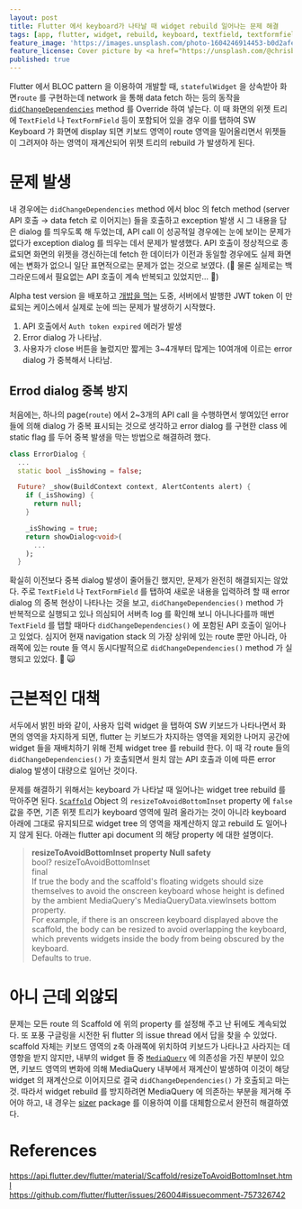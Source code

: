 ```yaml
---
layout: post
title: Flutter 에서 keyboard가 나타날 때 widget rebuild 일어나는 문제 해결
tags: [app, flutter, widget, rebuild, keyboard, textfield, textformfield]
feature_image: 'https://images.unsplash.com/photo-1604246914453-b0d2afe6dcc0?ixlib=rb-1.2.1&ixid=MnwxMjA3fDB8MHxwaG90by1wYWdlfHx8fGVufDB8fHx8&auto=format&fit=crop&w=2940&q=80'
feature_license: Cover picture by <a href="https://unsplash.com/@chrisbriscoe?utm_source=unsplash&utm_medium=referral&utm_content=creditCopyText">Christopher Briscoe</a> on <a href="https://unsplash.com/s/photos/rebuild?utm_source=unsplash&utm_medium=referral&utm_content=creditCopyText">Unsplash</a>
published: true
---
```


<!-- more -->
Flutter 에서 BLOC pattern 을 이용하여 개발할 때, `statefulWidget` 을 상속받아 화면`route` 를 구현하는데 network 을 통해 data fetch 하는 등의 동작을 [`didChangeDependencies`](https://api.flutter.dev/flutter/widgets/State/didChangeDependencies.html) method 를 Override 하여 넣는다. 이 때 화면의 위젯 트리에 `TextField` 나 `TextFormField` 등이 포함되어 있을 경우 이를 탭하여 SW Keyboard 가 화면에 display 되면 키보드 영역이 route 영역을 밀어올리면서 위젯들이 그려져야 하는 영역이 재계산되어 위젯 트리의 rebuild 가 발생하게 된다.

# 문제 발생
내 경우에는 `didChangeDependencies` method 에서 bloc 의 fetch method (server API 호출 → data fetch 로 이어지는) 들을 호출하고 exception 발생 시 그 내용을 담은 dialog 를 띄우도록 해 두었는데, API call 이 성공적일 경우에는 눈에 보이는 문제가 없다가 exception dialog 를 띄우는 데서 문제가 발생했다. API 호출이 정상적으로 종료되면 화면의 위젯을 갱신하는데 fetch 한 데이터가 이전과 동일할 경우에도 실제 화면에는 변화가 없으니 일단 표면적으로는 문제가 없는 것으로 보였다. (🧨 물론 실제로는 백그라운드에서 필요없는 API 호출이 계속 반복되고 있었지만... 🧨)

Alpha test version 을 배포하고 [개밥을 먹는](https://en.wikipedia.org/wiki/Eating_your_own_dog_food) 도중, 서버에서 발행한 JWT token 이 만료되는 케이스에서 실제로 눈에 띄는 문제가 발생하기 시작했다.
    
1. API 호출에서 `Auth token expired` 에러가 발생
2. Error dialog 가 나타남.
3. 사용자가 close 버튼을 눌렀지만 짧게는 3~4개부터 많게는 10여개에 이르는 error dialog 가 중복해서 나타남.

## Errod dialog 중복 방지
처음에는, 하나의 page(`route`) 에서 2~3개의 API call 을 수행하면서 쌓여있던 error 들에 의해 dialog 가 중복 표시되는 것으로 생각하고 error dialog 를 구현한 class 에 static flag 를 두어 중복 발생을 막는 방법으로 해결하려 했다.

```dart
class ErrorDialog {
  ...
  static bool _isShowing = false;

  Future? _show(BuildContext context, AlertContents alert) {
    if (_isShowing) {
      return null;
    }

    _isShowing = true;
    return showDialog<void>(
      ...
    );
  }
```
확실히 이전보다 중복 dialog 발생이 줄어들긴 했지만, 문제가 완전히 해결되지는 않았다. 주로 `TextField` 나 `TextFormField` 를 탭하여 새로운 내용을 입력하려 할 때 error dialog 의 중복 현상이 나타나는 것을 보고, `didChangeDependencies()` method 가 반복적으로 실행되고 있나 의심되어 서버측 log 를 확인해 보니 아니나다를까 매번 `TextField` 를 탭할 때마다 `didChangeDependencies()` 에 포함된 API 호출이 일어나고 있었다. 심지어 현재 navigation stack 의 가장 상위에 있는 route 뿐만 아니라, 아래쪽에 있는 route 들 역시 동시다발적으로 `didChangeDependencies()` method 가 실행되고 있었다. 🤯 🙀

# 근본적인 대책
서두에서 밝힌 바와 같이, 사용자 입력 widget 을 탭하여 SW 키보드가 나타나면서 화면의 영역을 차지하게 되면, flutter 는 키보드가 차지하는 영역을 제외한 나머지 공간에 widget 들을 재배치하기 위해 전체 widget tree 를 rebuild 한다. 이 때 각 route 들의 `didChangeDependencies()` 가 호출되면서 원치 않는 API 호출과 이에 따른 error dialog 발생이 대량으로 일어난 것이다.

문제를 해결하기 위해서는 keyboard 가 나타날 때 일어나는 widget tree rebuild 를 막아주면 된다. [`Scaffold`](https://api.flutter.dev/flutter/material/Scaffold-class.html) Object 의 `resizeToAvoidBottomInset` property 에 `false` 값을 주면, 기존 위젯 트리가 keyboard 영역에 밀려 올라가는 것이 아니라 keyboard 아래에 그대로 유지되므로 widget tree 의 영역을 재계산하지 않고 rebuild 도 일어나지 않게 된다. 아래는 flutter api document 의 해당 property 에 대한 설명이다.

> **resizeToAvoidBottomInset property Null safety**  
> bool? resizeToAvoidBottomInset  
> final  
> If true the body and the scaffold's floating widgets should size themselves to avoid the onscreen keyboard whose height is defined by the ambient MediaQuery's MediaQueryData.viewInsets bottom property.  
> For example, if there is an onscreen keyboard displayed above the scaffold, the body can be resized to avoid overlapping the keyboard, which prevents widgets inside the body from being obscured by the keyboard.  
> Defaults to true.

# 아니 근데 외않되
문제는 모든 route 의 Scaffold 에 위의 property 를 설정해 주고 난 뒤에도 계속되었다. 또 포풍 구글링을 시전한 뒤 flutter 의 issue thread 에서 답을 찾을 수 있었다. scaffold 자체는 키보드 영역의 z축 아래쪽에 위치하여 키보드가 나타나고 사라지는 데 영향을 받지 않지만, 내부의 widget 들 중 [`MediaQuery`](https://api.flutter.dev/flutter/widgets/MediaQuery-class.html) 에 의존성을 가진 부분이 있으면, 키보드 영역의 변화에 의해 MediaQuery 내부에서 재계산이 발생하여 이것이 해당 widget 의 재계산으로 이어지므로 결국 `didChangeDependencies()` 가 호출되고 마는 것. 따라서 widget rebuild 를 방지하려면 MediaQuery 에 의존하는 부분을 제거해 주어야 하고, 내 경우는 [sizer](https://pub.dev/packages/sizer) package 를 이용하여 이를 대체함으로서 완전히 해결하였다.

# References
https://api.flutter.dev/flutter/material/Scaffold/resizeToAvoidBottomInset.html  
https://github.com/flutter/flutter/issues/26004#issuecomment-757326742